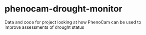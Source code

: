 # phenocam-drought-monitor
Data and code for project looking at how PhenoCam can be used to improve assessments of drought status
